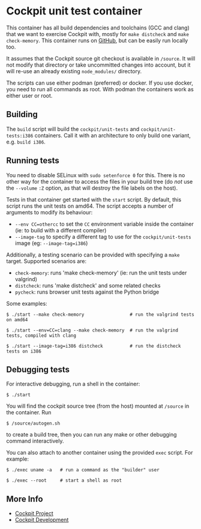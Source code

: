 # Cockpit unit test container

This container has all build dependencies and toolchains (GCC and clang) that
we want to exercise Cockpit with, mostly for `make distcheck` and `make
check-memory`. This container runs on [GitHub](.github/workflows/unit-tests.yml),
but can be easily run locally too.

It assumes that the Cockpit source git checkout is available in `/source`. It
will not modify that directory or take uncommitted changes into account, but it
will re-use an already existing `node_modules/` directory.

The scripts can use either podman (preferred) or docker. If you use docker, you
need to run all commands as root. With podman the containers work as either user
or root.

## Building

The `build` script will build the `cockpit/unit-tests` and
`cockpit/unit-tests:i386` containers. Call it with an architecture to only
build one variant, e.g. `build i386`.

## Running tests

You need to disable SELinux with `sudo setenforce 0` for this. There is no
other way for the container to access the files in your build tree (do *not*
use the `--volume` `:Z` option, as that will destroy the file labels on the
host).

Tests in that container get started with the `start` script.  By default, this
script runs the unit tests on amd64.  The script accepts a number of arguments
to modify its behaviour:

 - `--env CC=othercc` to set the `CC` environment variable inside the container (ie:
   to build with a different compiler)
 - `--image-tag` to specify a different tag to use for the `cockpit/unit-tests` image
   (eg: `--image-tag=i386`)

Additionally, a testing scenario can be provided with specifying a `make` target.
Supported scenarios are:

 - `check-memory`: runs 'make check-memory' (ie: run the unit tests under valgrind)
 - `distcheck`: runs 'make distcheck' and some related checks
 - `pycheck`: runs browser unit tests against the Python bridge

Some examples:

    $ ./start --make check-memory                 # run the valgrind tests on amd64

    $ ./start --env=CC=clang --make check-memory  # run the valgrind tests, compiled with clang

    $ ./start --image-tag=i386 distcheck          # run the distcheck tests on i386

## Debugging tests

For interactive debugging, run a shell in the container:

    $ ./start

You will find the cockpit source tree (from the host) mounted at `/source` in
the container. Run

    $ /source/autogen.sh

to create a build tree, then you can run any make or other debugging command
interactively.

You can also attach to another container using the provided `exec` script.  For example:

    $ ./exec uname -a   # run a command as the "builder" user

    $ ./exec --root     # start a shell as root

## More Info

 * [Cockpit Project](https://cockpit-project.org)
 * [Cockpit Development](https://github.com/cockpit-project/cockpit)
